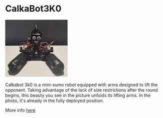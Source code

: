 # CalkaBot3K0

<img src="assets/calk3.webp" alt="CałkaBot3k0" style="max-width: 200px;" />

Całkabot 3k0 is a mini-sumo robot equipped with arms designed to lift the opponent. Taking advantage of the lack of size restrictions after the round begins, this beauty you see in the picture unfolds its lifting arms. In the photo, it's already in the fully deployed position.

More info [here](https://jakubkivi.github.io#portfolio-modal-calk3)
